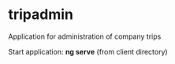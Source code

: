 # tripadmin
Application for administration of company trips 


Start application:
**ng serve** (from client directory)
